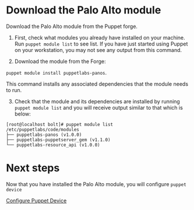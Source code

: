# Download the Palo Alto module

Download the Palo Alto module from the Puppet forge.

1. First, check what modules you already have installed on your machine. Run `puppet module list` to see list. If you have just started using Puppet on your workstation, you may not see any output from this command.

2. Download the module from the Forge: 

`puppet module install puppetlabs-panos`. 

This command installs any associated dependencies that the module needs to run. 

3. Check that the module and its dependencies are installed by running `puppet module list` and you will receive output similar to that which is below:

```
[root@localhost bolt]# puppet module list
/etc/puppetlabs/code/modules
├── puppetlabs-panos (v1.0.0)
├── puppetlabs-puppetserver_gem (v1.1.0)
└── puppetlabs-resource_api (v1.0.0)
```
# Next steps

Now that you have installed the Palo Alto module, you will configure `puppet device`

[Configure Puppet Device](./../03-configure-puppet-device/README.md)
